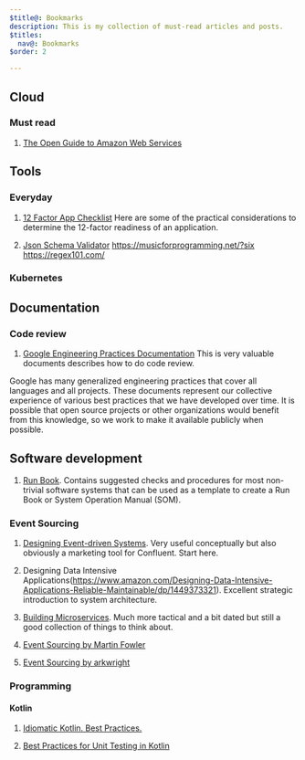 ```yaml
---
$title@: Bookmarks
description: This is my collection of must-read articles and posts.
$titles:
  nav@: Bookmarks
$order: 2

---
```


## Cloud
### Must read
1. [The Open Guide to Amazon Web Services](https://github.com/open-guides/og-aws)

## Tools
### Everyday
1. [12 Factor App Checklist](https://cloudposse.com/12-factor-app/)
Here are some of the practical considerations to determine the 12-factor readiness of an application. 


1. [Json Schema Validator](https://www.jsonschemavalidator.net/)
https://musicforprogramming.net/?six
https://regex101.com/

### Kubernetes

## Documentation
### Code review
1. [Google Engineering Practices Documentation](https://google.github.io/eng-practices/)
This is very valuable documents describes how to do code review.

Google has many generalized engineering practices that cover all languages and all projects. These documents represent our collective experience of various best practices that we have developed over time. It is possible that open source projects or other organizations would benefit from this knowledge, so we work to make it available publicly when possible.

## Software development

1. [Run Book](https://github.com/SkeltonThatcher/run-book-template/blob/master/run-book-template.md). Contains suggested checks and procedures for most non-trivial software systems that can be used as a template to create a Run Book or System Operation Manual (SOM).

### Event Sourcing

1. [Designing Event-driven Systems](https://www.oreilly.com/library/view/designing-event-driven-systems/9781492038252/#toc-start). Very useful conceptually but also obviously a marketing tool for Confluent. Start here.

2. Designing Data Intensive Applications(https://www.amazon.com/Designing-Data-Intensive-Applications-Reliable-Maintainable/dp/1449373321). Excellent strategic introduction to system architecture.

3. [Building Microservices](https://www.amazon.com/Building-Microservices-Designing-Fine-Grained-Systems/dp/1491950358/ref=pd_sbs_14_t_0/131-9244616-6912759?_encoding=UTF8&pd_rd_i=1491950358&pd_rd_r=0fbcd440-1861-453d-a13f-2b6c8ccf484f&pd_rd_w=2Ont6&pd_rd_wg=e0nBL&pf_rd_p=5cfcfe89-300f-47d2-b1ad-a4e27203a02a&pf_rd_r=KCFK2GAZJEP3CCP2GR4V&psc=1&refRID=KCFK2GAZJEP3CCP2GR4V). Much more tactical and a bit dated but still a good collection of things to think about.

4. [Event Sourcing by Martin Fowler](martinfowler.com/eaaDev/EventSourcing.html)

5. [Event Sourcing by arkwright](https://arkwright.github.io/event-sourcing.html)

### Programming

#### Kotlin

1. [Idiomatic Kotlin. Best Practices.](phauer.com/2017/idiomatic-kotlin-best-practices)

2. [Best Practices for Unit Testing in Kotlin](phauer.com/2018/best-practices-unit-testing-kotlin)
